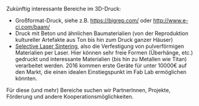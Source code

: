 Zukünftig interessante Bereiche im 3D-Druck:

- Großformat-Druck, siehe z.B. https://bigrep.com/ oder http://www.e-ci.com/baam/
- Druck mit Beton und ähnlichen Baumaterialien (von der Reproduktion kultureller Artefakte aus Ton bis hin zum Druck ganzer Häuser)
- [Selective Laser Sintering](https://de.wikipedia.org/wiki/Lasersintern), also die Verfestigung von pulverförmigen Materialien per Laser. Hier können sehr freie Formen (Überhänge, etc.) gedruckt und interessante Materialien (bis hin zu Metallen wie Titan) verarbeitet werden.  2016 kommen erste Geräte für unter 10000€ auf den Markt, die einen idealen Einstiegspunkt im Fab Lab ermöglichen könnten.

Für diese (und mehr) Bereiche suchen wir PartnerInnen, Projekte, Förderung und andere Kooperationsmöglichkeiten.
